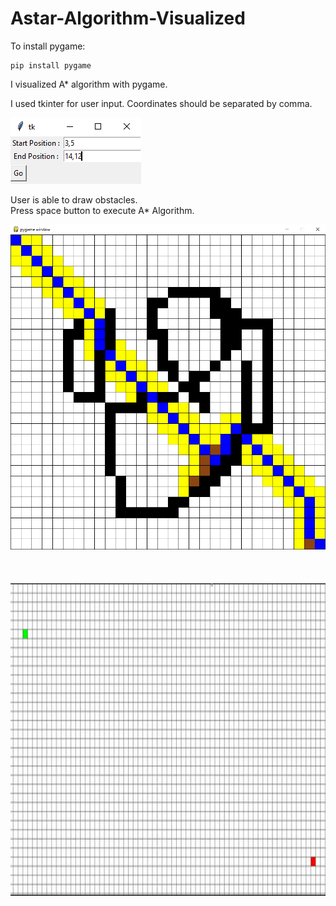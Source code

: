 # Astar-Algorithm-Visualized

To install pygame:

```
pip install pygame
```

I visualized A* algorithm with pygame.

I used tkinter for user input. Coordinates should be separated by comma.

<img src = "screenshot_user_input.png">

User is able to draw obstacles. <br>
Press space button to execute A* Algorithm.

<img src = "screenshot_board.png" width="1000">
<br><br><br><br>

<img src="astar.gif" width="1000" height="500"/>
